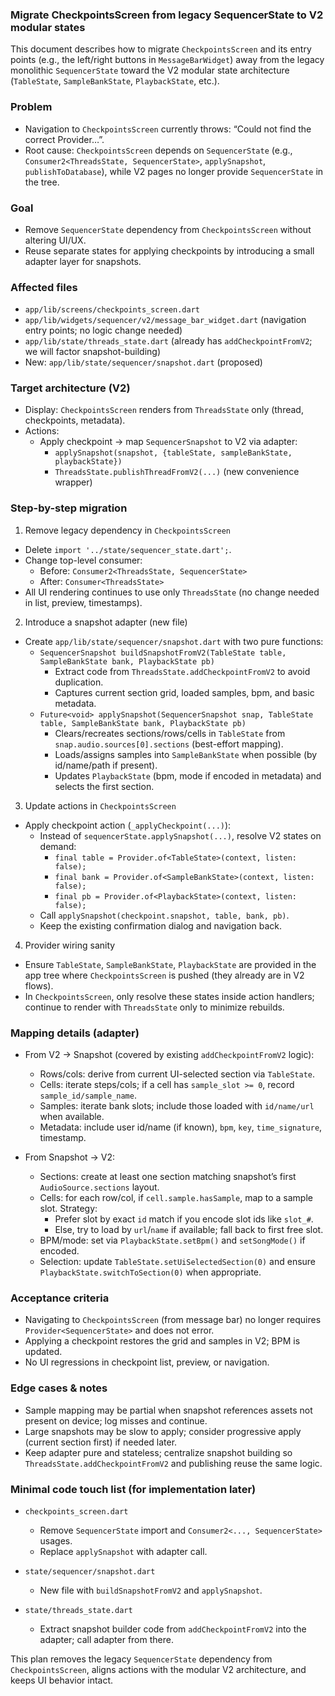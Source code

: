 ### Migrate CheckpointsScreen from legacy SequencerState to V2 modular states

This document describes how to migrate `CheckpointsScreen` and its entry points (e.g., the left/right buttons in `MessageBarWidget`) away from the legacy monolithic `SequencerState` toward the V2 modular state architecture (`TableState`, `SampleBankState`, `PlaybackState`, etc.).

### Problem

- Navigation to `CheckpointsScreen` currently throws: “Could not find the correct Provider<SequencerState>…”.
- Root cause: `CheckpointsScreen` depends on `SequencerState` (e.g., `Consumer2<ThreadsState, SequencerState>`, `applySnapshot`, `publishToDatabase`), while V2 pages no longer provide `SequencerState` in the tree.

### Goal

- Remove `SequencerState` dependency from `CheckpointsScreen` without altering UI/UX.
- Reuse separate states for applying checkpoints by introducing a small adapter layer for snapshots.

### Affected files

- `app/lib/screens/checkpoints_screen.dart`
- `app/lib/widgets/sequencer/v2/message_bar_widget.dart` (navigation entry points; no logic change needed)
- `app/lib/state/threads_state.dart` (already has `addCheckpointFromV2`; we will factor snapshot-building)
- New: `app/lib/state/sequencer/snapshot.dart` (proposed)

### Target architecture (V2)

- Display: `CheckpointsScreen` renders from `ThreadsState` only (thread, checkpoints, metadata).
- Actions:
  - Apply checkpoint → map `SequencerSnapshot` to V2 via adapter:
    - `applySnapshot(snapshot, {tableState, sampleBankState, playbackState})`
    - `ThreadsState.publishThreadFromV2(...)` (new convenience wrapper)

### Step-by-step migration

1) Remove legacy dependency in `CheckpointsScreen`
- Delete `import '../state/sequencer_state.dart';`.
- Change top-level consumer:
  - Before: `Consumer2<ThreadsState, SequencerState>`
  - After: `Consumer<ThreadsState>`
- All UI rendering continues to use only `ThreadsState` (no change needed in list, preview, timestamps).

2) Introduce a snapshot adapter (new file)
- Create `app/lib/state/sequencer/snapshot.dart` with two pure functions:
  - `SequencerSnapshot buildSnapshotFromV2(TableState table, SampleBankState bank, PlaybackState pb)`
    - Extract code from `ThreadsState.addCheckpointFromV2` to avoid duplication.
    - Captures current section grid, loaded samples, bpm, and basic metadata.
  - `Future<void> applySnapshot(SequencerSnapshot snap, TableState table, SampleBankState bank, PlaybackState pb)`
    - Clears/recreates sections/rows/cells in `TableState` from `snap.audio.sources[0].sections` (best-effort mapping).
    - Loads/assigns samples into `SampleBankState` when possible (by id/name/path if present).
    - Updates `PlaybackState` (bpm, mode if encoded in metadata) and selects the first section.

3) Update actions in `CheckpointsScreen`
- Apply checkpoint action (`_applyCheckpoint(...)`):
  - Instead of `sequencerState.applySnapshot(...)`, resolve V2 states on demand:
    - `final table = Provider.of<TableState>(context, listen: false);`
    - `final bank = Provider.of<SampleBankState>(context, listen: false);`
    - `final pb = Provider.of<PlaybackState>(context, listen: false);`
  - Call `applySnapshot(checkpoint.snapshot, table, bank, pb)`.
  - Keep the existing confirmation dialog and navigation back.

4) Provider wiring sanity
- Ensure `TableState`, `SampleBankState`, `PlaybackState` are provided in the app tree where `CheckpointsScreen` is pushed (they already are in V2 flows).
- In `CheckpointsScreen`, only resolve these states inside action handlers; continue to render with `ThreadsState` only to minimize rebuilds.

### Mapping details (adapter)

- From V2 → Snapshot (covered by existing `addCheckpointFromV2` logic):
  - Rows/cols: derive from current UI-selected section via `TableState`.
  - Cells: iterate steps/cols; if a cell has `sample_slot >= 0`, record `sample_id/sample_name`.
  - Samples: iterate bank slots; include those loaded with `id/name/url` when available.
  - Metadata: include user id/name (if known), `bpm`, `key`, `time_signature`, timestamp.

- From Snapshot → V2:
  - Sections: create at least one section matching snapshot’s first `AudioSource.sections` layout.
  - Cells: for each row/col, if `cell.sample.hasSample`, map to a sample slot. Strategy:
    - Prefer slot by exact `id` match if you encode slot ids like `slot_#`.
    - Else, try to load by `url`/`name` if available; fall back to first free slot.
  - BPM/mode: set via `PlaybackState.setBpm()` and `setSongMode()` if encoded.
  - Selection: update `TableState.setUiSelectedSection(0)` and ensure `PlaybackState.switchToSection(0)` when appropriate.

### Acceptance criteria

- Navigating to `CheckpointsScreen` (from message bar) no longer requires `Provider<SequencerState>` and does not error.
- Applying a checkpoint restores the grid and samples in V2; BPM is updated.
- No UI regressions in checkpoint list, preview, or navigation.

### Edge cases & notes

- Sample mapping may be partial when snapshot references assets not present on device; log misses and continue.
- Large snapshots may be slow to apply; consider progressive apply (current section first) if needed later.
- Keep adapter pure and stateless; centralize snapshot building so `ThreadsState.addCheckpointFromV2` and publishing reuse the same logic.

### Minimal code touch list (for implementation later)

- `checkpoints_screen.dart`
  - Remove `SequencerState` import and `Consumer2<..., SequencerState>` usages.
  - Replace `applySnapshot` with adapter call.

- `state/sequencer/snapshot.dart`
  - New file with `buildSnapshotFromV2` and `applySnapshot`.

- `state/threads_state.dart`
  - Extract snapshot builder code from `addCheckpointFromV2` into the adapter; call adapter from there.

This plan removes the legacy `SequencerState` dependency from `CheckpointsScreen`, aligns actions with the modular V2 architecture, and keeps UI behavior intact.




